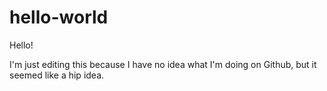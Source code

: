 # hello-world

Hello! 

I'm just editing this because I have no idea what I'm doing on Github, but it seemed like a hip idea.
